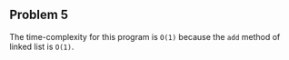 ## Problem 5

The time-complexity for this program is `O(1)` because the `add` method of linked list is `O(1)`.